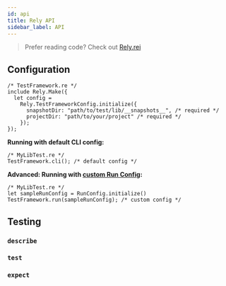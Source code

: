 ```yaml
---
id: api
title: Rely API
sidebar_label: API
---
```


> Prefer reading code? Check out [Rely.rei](https://github.com/facebookexperimental/reason-native/blob/master/src/rely/Rely.rei)

## Configuration

```reason
/* TestFramework.re */
include Rely.Make({
  let config =
    Rely.TestFrameworkConfig.initialize({
      snapshotDir: "path/to/test/lib/__snapshots__", /* required */
      projectDir: "path/to/your/project" /* required */
    });
});
```

**Running with default CLI config:**
```reason
/* MyLibTest.re */
TestFramework.cli(); /* default config */
```

**Advanced: Running with [custom Run Config](https://github.com/facebookexperimental/reason-native/blob/master/src/rely/RunConfig.re):**
```reason
/* MyLibTest.re */
let sampleRunConfig = RunConfig.initialize()
TestFramework.run(sampleRunConfig); /* custom config */
```

## Testing
### `describe`

### `test`
### `expect`